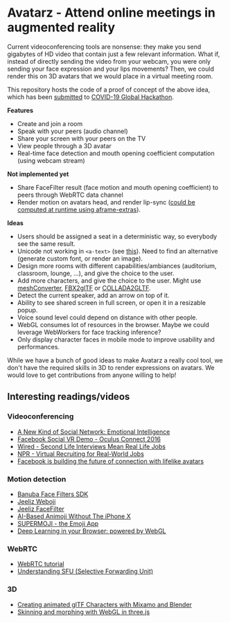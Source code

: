 # Avatarz - Attend online meetings in augmented reality

Current videoconferencing tools are nonsense: they make you send gigabytes of HD video that contain just a few relevant information. What if, instead of directly sending the video from your webcam, you were only sending your face expression and your lips movements? Then, we could render this on 3D avatars that we would place in a virtual meeting room.

This repository hosts the code of a proof of concept of the above idea, which has been [submitted](https://devpost.com/software/avatarz-wharxp) to [COVID-19 Global Hackathon](https://covid-global-hackathon.devpost.com).

**Features**
- Create and join a room
- Speak with your peers (audio channel)
- Share your screen with your peers on the TV
- View people through a 3D avatar
- Real-time face detection and mouth opening coefficient computation (using webcam stream)

**Not implemented yet**
- Share FaceFilter result (face motion and mouth opening coefficient) to peers through WebRTC data channel
- Render motion on avatars head, and render lip-sync ([could be computed at runtime using aframe-extras](https://stackoverflow.com/questions/43645425/how-to-implement-complex-models-in-aframe/43647655#43647655)).

**Ideas**
- Users should be assigned a seat in a deterministic way, so everybody see the same result.
- Unicode not working in `<a-text>` (see [this](https://aframe.io/docs/0.8.0/components/text.html#limitations)). Need to find an alternative (generate custom font, or render an image).
- Design more rooms with different capabilities/ambiances (auditorium, classroom, lounge, ...), and give the choice to the user.
- Add more characters, and give the choice to the user. Might use [meshConverter](https://github.com/jeeliz/jeelizWeboji/tree/master/meshConverter), [FBX2glTF](https://github.com/facebookincubator/FBX2glTF) or [COLLADA2GLTF](https://github.com/KhronosGroup/COLLADA2GLTF).
- Detect the current speaker, add an arrow on top of it.
- Ability to see shared screen in full screen, or open it in a resizable popup.
- Voice sound level could depend on distance with other people.
- WebGL consumes lot of resources in the browser. Maybe we could leverage WebWorkers for face tracking inference?
- Only display character faces in mobile mode to improve usability and performances.

While we have a bunch of good ideas to make Avatarz a really cool tool, we don't have the required skills in 3D to render expressions on avatars. We would love to get contributions from anyone willing to help!

## Interesting readings/videos

### Videoconferencing
- [A New Kind of Social Network: Emotional Intelligence](https://medium.com/hackernoon/a-new-kind-of-social-network-emotional-intelligence-e45dcddb1bdb#d97f)
- [Facebook Social VR Demo - Oculus Connect 2016](https://www.youtube.com/watch?v=YuIgyKLPt3s)
- [Wired - Second Life Interviews Mean Real Life Jobs](https://www.wired.com/2007/08/second-life-int/)
- [NPR - Virtual Recruiting for Real-World Jobs](https://www.npr.org/templates/story/story.php?storyId=13851345)
- [Facebook is building the future of connection with lifelike avatars](https://tech.fb.com/codec-avatars-facebook-reality-labs/)

### Motion detection
- [Banuba Face Filters SDK](https://www.banuba.com/facear-sdk/face-filters)
- [Jeeliz Weboji](https://github.com/jeeliz/jeelizWeboji)
- [Jeeliz FaceFilter](https://github.com/jeeliz/jeelizFaceFilter)
- [AI-Based Animoji Without The iPhone X](https://www.youtube.com/watch?v=UPcR7S8ue1A)
- [SUPERMOJI - the Emoji App](https://apps.apple.com/fr/app/supermoji-the-emoji-app/id1300364926)
- [Deep Learning in your Browser: powered by WebGL](https://fr.slideshare.net/ocampesato/deep-learning-in-your-browser-powered-by-webgl)

### WebRTC
- [WebRTC tutorial](https://codelabs.developers.google.com/codelabs/webrtc-web)
- [Understanding SFU (Selective Forwarding Unit)](https://webrtcglossary.com/sfu/)

### 3D
- [Creating animated glTF Characters with Mixamo and Blender](https://www.donmccurdy.com/2017/11/06/creating-animated-gltf-characters-with-mixamo-and-blender/)
- [Skinning and morphing with WebGL in three.js](https://threejs.org/examples/#webgl_animation_skinning_morph)
